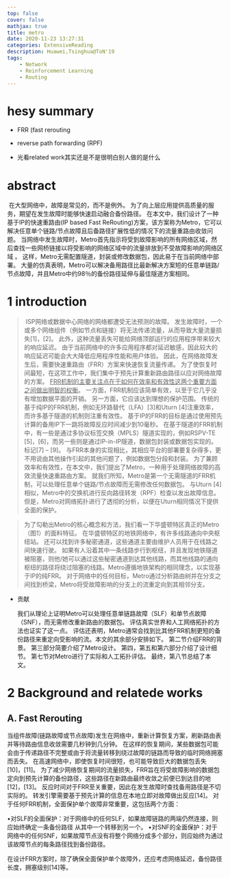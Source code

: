 ```yaml
---
top: false
cover: false
mathjax: true
title: metro
date: 2020-11-23 13:27:31
categories: ExtensiveReading
description: Huawei,Tsinghua@ToN'19
tags:
    - Network
    - Reinforcement Learning
    - Routing
---
```




# hesy summary 

* FRR (fast rerouting
* reverse path forwarding (RPF)

* 光看related work其实还是不是很明白别人做的是什么



# abstract

​	在大型网络中，故障是常见的，而不是例外。 为了向上层应用提供高质量的服务，期望在发生故障时能够快速启动融合备份路径。 在本文中，我们设计了一种基于IP的快速重路由(IP based Fast ReRouting)方案，该方案称为Metro，它可以解决任意单个链路/节点故障且后备路径扩展性低的情况下的流量重路由收敛问题。
   当网络中发生故障时，Metro首先指示将受到故障影响的所有网络区域，然后查找一些网桥链接以将受影响的网络区域中的流量排放到不受故障影响的网络区域 。 这样，Metro无需配置隧道，封装或修改数据包，因此易于在当前网络中部署。 大量的仿真表明，Metro可以解决备用路径比最新解决方案短的任意单链路/节点故障，并且Metro中约98％的备份路径延伸与最佳隧道方案相同。





# 	1 introduction

> ​	ISP网络或数据中心网络的网络都遭受无法预测的故障。 发生故障时，一个或多个网络组件（例如节点和链接）将无法传递流量，从而导致大量流量损失[1]，[2]。 此外，这种流量丢失可能给网络顶部运行的应用程序带来较大的响应延迟。 由于当前网络中的许多应用程序都对延迟敏感，因此较大的响应延迟可能会大大降低应用程序性能和用户体验。 因此，在网络故障发生后，需要快速重路由（FRR）方案来快速恢复流量传递。 为了使恢复时间最短，在这项工作中，我们集中于预先计算重新路由路径以应对网络故障的方案。  <u>FRR机制的主要关注点在于如何在效率和有效性这两个重要方面之间做出明智的权衡</u>。 一方面，FRR机制应该简单有效，以至于它几乎没有增加数据平面的开销。 另一方面，它应该达到理想的保护范围。 传统的基于纯IP的FRR机制，例如无环路替代（LFA）[3]和Uturn [4]注重效率，而许多基于隧道的机制则注重有效性。 基于IP的FRR的目标是通过使用预先计算的备用IP下一跳将故障反应时间减少到10毫秒。 在基于隧道的FRR机制中，有一些是通过多协议标签交换（MPLS）隧道实现的，例如RSPV-TE [5]，[6]，而另一些则是通过IP-in-IP隧道，数据包封装或数据包实现的。 标记[7] – [9]。 与FRR本身的实现相比，其相应平台的部署要复杂得多，更不用说由其他操作引起的其他问题了，例如数据包分段和封装。
>    为了兼顾效率和有效性，在本文中，我们提出了Metro，一种用于处理网络故障的高效流量快速重路由方案。 就我们所知，Metro是第一个无需隧道的FRR机制，可以处理任意单个链路/节点故障而无需修改任何数据包。 与Uturn [4]相似，Metro中的交换机进行反向路径转发（RPF）检查以发出故障信息。 但是，Metro对网络拓扑进行了透彻的分析，以便在Uturn相同情况下提供全面的保护。



> ​	为了勾勒出Metro的核心概念和方法，我们看一下华盛顿特区真正的Metro（图1）的面料特征。 在华盛顿特区的地铁网络中，有许多线路通向中央枢纽站。 还可以找到许多秘密通道，这些通道主要由维护人员用于在线路之间快速行驶。 如果有人沿着其中一条线路步行到枢纽，并且发现地铁隧道被阻塞，则他/她可以通过这些秘密通道到达其他线路，而其他线路的通向枢纽的路径将绕过阻塞的线路。
> ​	Metro遵循地铁架构的相同理念，以实现基于IP的纯FRR。 对于网络中的任何目标，Metro通过分析路由树并在分支之间找到桥梁，Metro将受故障影响的分支上的流重定向到其相邻分支。

* 贡献

  ​	我们从理论上证明Metro可以处理任意单链路故障（SLF）和单节点故障（SNF），而无需修改重新路由的数据包。 评估真实世界和人工网络拓扑的方法也证实了这一点。
  ​	评估还表明，Metro通常会找到比其他FRR机制更短的备份路径来重定向受影响的流。
  ​	本文的其余部分安排如下。 第二节介绍FRR的背景。 第三部分简要介绍了Metro设计。 第四，第五和第六部分介绍了设计细节。 第七节对Metro进行了实际和人工拓扑评估。 最终，第八节总结了本文。



#  2 Background and relatede works

##  A. Fast Rerouting

​	当组件故障(链路故障或节点故障)发生在网络中，重新计算恢复方案，刷新路由表并等待路由信息收敛需要几秒钟到几分钟。 在这样的恢复期间，某些数据包可能会由于传递路径不完整或由于将流量转移到绕过故障的链路而导致的临时网络拥塞而丢失。 在高速网络中，即使恢复时间很短，也可能导致巨大的数据包丢失[10]，[11]。 为了减少网络恢复期间的流量损失，FRR旨在将受故障影响的数据包定向到预先计算的备份路径，这些路径在新路由最终收敛之前便已到达目的地[12]，[13]。
   反应时间对于FRR至关重要，因此在发生故障时查找备用路径是不切实际的。 转发引擎需要基于预先计算的信息在本地立即对故障做出反应[14]。 对于任何FRR机制，全面保护单个故障非常重要，这包括两个方面：

​	•对SLF的全面保护：对于网络中的任何SLF，如果故障链路的两端仍然连接，则应始终确定一条备份路径 从其中一个转移到另一个。
   •对SNF的全面保护：对于网络中的任何SNF，如果故障节点没有将整个网络分成多个部分，则应始终为通过该故障节点的每条路径找到备份路径。

​	在设计FRR方案时，除了确保全面保护单个故障外，还应考虑网络延迟，备份路径长度，拥塞级别[14]等。

